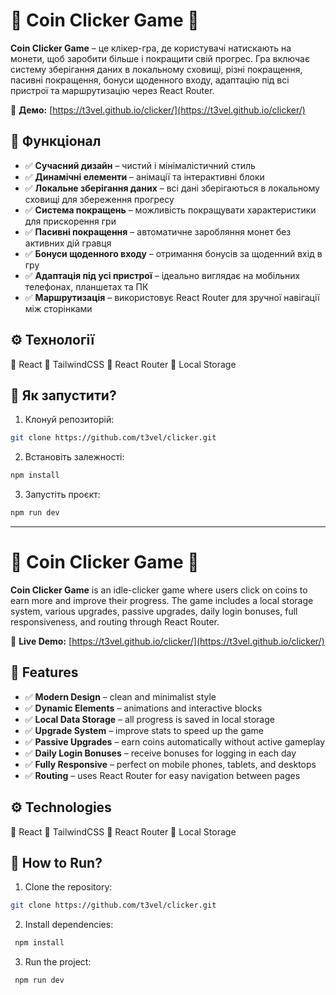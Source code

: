 # 💸 Coin Clicker Game 💸

**Coin Clicker Game** – це клікер-гра, де користувачі натискають на монети, щоб заробити більше і покращити свій прогрес. Гра включає систему зберігання даних в локальному сховищі, різні покращення, пасивні покращення, бонуси щоденного входу, адаптацію під всі пристрої та маршрутизацію через React Router.

🔗 **Демо:** [https://t3vel.github.io/clicker/](https://t3vel.github.io/clicker/)

## 🚀 Функціонал

- ✅ **Сучасний дизайн** – чистий і мінімалістичний стиль
- ✅ **Динамічні елементи** – анімації та інтерактивні блоки
- ✅ **Локальне зберігання даних** – всі дані зберігаються в локальному сховищі для збереження прогресу
- ✅ **Система покращень** – можливість покращувати характеристики для прискорення гри
- ✅ **Пасивні покращення** – автоматичне заробляння монет без активних дій гравця
- ✅ **Бонуси щоденного входу** – отримання бонусів за щоденний вхід в гру
- ✅ **Адаптація під усі пристрої** – ідеально виглядає на мобільних телефонах, планшетах та ПК
- ✅ **Маршрутизація** – використовує React Router для зручної навігації між сторінками

## ⚙️ Технології

🔹 React
🔹 TailwindCSS
🔹 React Router
🔹 Local Storage



## 📌 Як запустити?

1. Клонуй репозиторій:
```bash
git clone https://github.com/t3vel/clicker.git
```  
2. Встановіть залежності:
  ```bash
 npm install
   ``` 
3. Запустіть проєкт:

  ```bash
 npm run dev
   ``` 
---

# 💸 Coin Clicker Game 💸

**Coin Clicker Game** is an idle-clicker game where users click on coins to earn more and improve their progress. The game includes a local storage system, various upgrades, passive upgrades, daily login bonuses, full responsiveness, and routing through React Router.

🔗 **Live Demo:** [https://t3vel.github.io/clicker/](https://t3vel.github.io/clicker/)

## 🚀 Features


- ✅ **Modern Design** – clean and minimalist style
- ✅ **Dynamic Elements** – animations and interactive blocks
- ✅ **Local Data Storage** – all progress is saved in local storage
- ✅ **Upgrade System** – improve stats to speed up the game
- ✅ **Passive Upgrades** – earn coins automatically without active gameplay
- ✅ **Daily Login Bonuses** – receive bonuses for logging in each day
- ✅ **Fully Responsive** – perfect on mobile phones, tablets, and desktops
- ✅ **Routing** – uses React Router for easy navigation between pages
  
## ⚙️ Technologies

🔹 React
🔹 TailwindCSS
🔹 React Router
🔹 Local Storage

## 📌 How to Run?

1. Clone the repository:
```bash
git clone https://github.com/t3vel/clicker.git
```  
2. Install dependencies:

```bash
 npm install
   ``` 
3. Run the project:

```bash
 npm run dev
   ``` 



